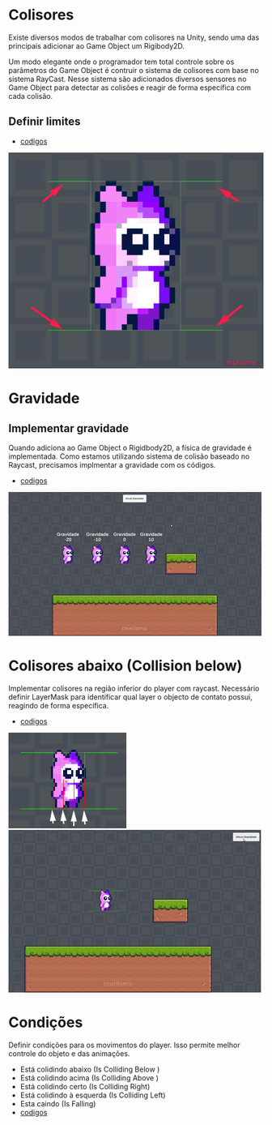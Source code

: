 # Colisores
Existe diversos modos de trabalhar com colisores na Unity, sendo uma das principais adicionar ao Game Object um Rigibody2D.

Um modo elegante onde o programador tem total controle sobre os parâmetros do Game Object é contruir o sistema de colisores com base no sistema RayCast. Nesse sistema são adicionados diversos sensores no Game Object para detectar as colisões e reagir de forma específica com cada colisão.

## Definir limites
- [codigos](../scripts/player/stage_01/)

![](../img/player/boundRayCast.png)


# Gravidade
## Implementar gravidade
Quando adiciona ao Game Object o Rigidbody2D, a física de gravidade é implementada. Como estamos utilizando sistema de colisão baseado no Raycast, precisamos implmentar a gravidade com os códigos.
- [codigos](../scripts/player/stage_02/)

![](../gift/playerGravidade.gif)


# Colisores abaixo (Collision below)
Implementar colisores na região inferior do player com raycast. Necessário definir LayerMask para identificar qual layer o objecto de contato possui, reagindo de forma específica.
- [codigos](../scripts/player/stage_03/)


![](../img/player/collisionBelow.png)  ![](../gift/playerCollisionBelow.gif)


# Condições
Definir condições para os movimentos do player. Isso permite melhor controle do objeto e das animações.
- Está colidindo abaixo (Is Colliding Below )
- Está colidindo acima (Is Colliding Above )
- Está colidindo certo (Is Colliding Right)
- Está colidindo à esquerda (Is Colliding Left)
- Esta caindo (Is Falling)
- [codigos](../scripts/player/stage_04/)
